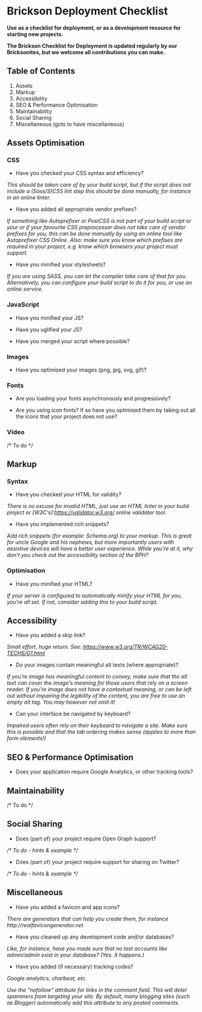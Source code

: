 # Brickson Deployment Checklist

**Use as a checklist for deployment, or as a development resource for starting new projects.**

**The Brickson Checklist for Deployment is updated regularly by our Bricksonites, but we welcome all contributions you can make.**


## Table of Contents

1. Assets
2. Markup
3. Accessibility
4. SEO & Performance Optimisation
5. Maintainability
5. Social Sharing
7. Miscellaneous (gots to have miscellaneous)

## Assets Optimisation


### CSS

*	Have you checked your CSS syntax and efficiency?

_This should be taken care of by your build script, but if the script does not include a (Sass/S)CSS lint step this should be done manually, for instance in an online linter._

* Have you added all appropriate vendor prefixes?

_If something like Autoprefixer or PostCSS is not part of your build script or your or if your favourite CSS preprocessor does not take care of vendor prefixes for you, this can be done manually by using an online tool like Autoprefixer CSS Online. Also: make sure you know which prefixes are required in your project, e.g. know which browsers your project must support._

* Have you minified your stylesheets?

_If you are using SASS, you can let the compiler take care of that for you. Alternatively, you can configure your build script to do it for you, or use an online service._


### JavaScript

* Have you minified your JS?

* Have you uglified your JS?

* Have you merged your script where possible?


### Images

* Have you optimised your images (png, jpg, svg, gif)?


### Fonts

* Are you loading your fonts asynchronously and progressively?

* Are you using icon fonts? If so have you optimised them by taking out all the icons that your project does not use?

### Video

/* To do */

## Markup

### Syntax

* Have you checked your HTML for validity?

_There is no excuse for invalid HTML, just use an HTML linter in your build project or [W3C's]:https://validator.w3.org/ online validator tool._

* Have you implemented rich snippets?

_Add rich snippets (for example: Schema.org) to your markup. This is great for uncle Google and his nephews, but more importantly users with assistive devices will have a better user experience. While you’re at it, why don't you check out the accessibility section of the BPH?_

### Optimisation

* Have you minified your HTML?

_If your server is configured to automatically minify your HTML for you, you’re all set. If not, consider adding this to your build script._

## Accessibility

* Have you added a skip link?

_Small effort, huge return. See: https://www.w3.org/TR/WCAG20-TECHS/G1.html_

* Do your images contain meaningful alt texts (where appropriate)?

_If you’re image has meaningful content to convey, make sure that the alt text can cover the image's meaning for those users that rely on a screen reader. If you’re image does not have a contextual meaning, or can be left out without impairing the legibility of the content, you are free to use an empty alt tag. You may however not omit it!_

* Can your interface be navigated by keyboard?

_Impaired users often rely on their keyboard to navigate a site. Make sure this is possible and that the tab ordering makes sense (applies to more than form elements!)_


## SEO & Performance Optimisation

* Does your application require Google Analytics, or other tracking tools?


## Maintainability

/* To do */


## Social Sharing

* Does (part of) your project require Open Graph support?

_/* To do - hints & example */_


* Does (part of) your project require support for sharing on Twitter?

_/* To do - hints & example */_


## Miscellaneous

* Have you added a favicon and app icons?

_There are generators that can help you create them, for instance http://realfavicongenerator.net_

* Have you cleaned up any development code and/or databases?

_Like, for instance, have you made sure that no test accounts like admin/admin exist in your database? (Yes. It happens.)_

* Have you added (if necessary) tracking codes?

_Google analytics, charbeat, etc._

_Use the "nofollow" attribute for links in the comment field. This will deter spammers from targeting your site. By default, many blogging sites (such as Blogger) automatically add this attribute to any posted comments._
